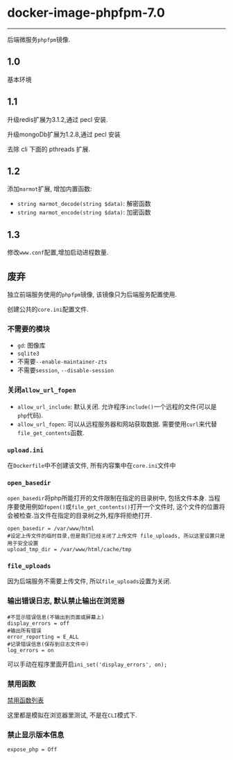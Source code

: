 # docker-image-phpfpm-7.0

---

后端微服务`phpfpm`镜像.

## 1.0

基本环境

## 1.1

升级redis扩展为3.1.2,通过 pecl 安装.

升级mongoDb扩展为1.2.8,通过 pecl 安装

去除 cli 下面的 pthreads 扩展.

## 1.2

添加`marmot`扩展, 增加内置函数:

* `string marmot_decode(string $data)`: 解密函数
* `string marmot_encode(string $data)`: 加密函数

## 1.3 

修改`www.conf`配置,增加启动进程数量.



## 废弃

独立前端服务使用的`phpfpm`镜像, 该镜像只为后端服务配置使用.

创建公共的`core.ini`配置文件.

### 不需要的模块

* `gd`: 图像库
* `sqlite3`
* 不需要`--enable-maintainer-zts` 
* 不需要`session`, `--disable-session`

### 关闭`allow_url_fopen`

* `allow_url_include`: 默认关闭. 允许程序`include()`一个远程的文件(可以是`php`代码).
* `allow_url_fopen`: 可以从远程服务器和网站获取数据. 需要使用`curl`来代替`file_get_contents`函数.

### `upload.ini`

在`Dockerfile`中不创建该文件, 所有内容集中在`core.ini`文件中

### `open_basedir`

`open_basedir`将php所能打开的文件限制在指定的目录树中, 包括文件本身. 当程序要使用例如`fopen()`或`file_get_contents()`打开一个文件时, 这个文件的位置将会被检查.当文件在指定的目录树之外,程序将拒绝打开.

```shell
open_basedir = /var/www/html
#设定上传文件的临时目录,但是我们已经关闭了上传文件 file_uploads, 所以这里设置只是用于安全设置
upload_tmp_dir = /var/www/html/cache/tmp
```

### `file_uploads`

因为后端服务不需要上传文件, 所以`file_uploads`设置为关闭.

### 输出错误日志, 默认禁止输出在浏览器

```shell
#不显示错误信息(不输出到页面或屏幕上)
display_errors = off
#输出所有错误
error_reporting = E_ALL
#记录错误信息(保存到日志文件中)
log_errors = on
```

可以手动在程序里面开启`ini_set('display_errors', on);`

### 禁用函数

[禁用函数列表](./versions/1.3/disableFunctions.md)

这里都是模拟在浏览器里测试, 不是在`CLI`模式下.

### 禁止显示版本信息

`expose_php = Off`
